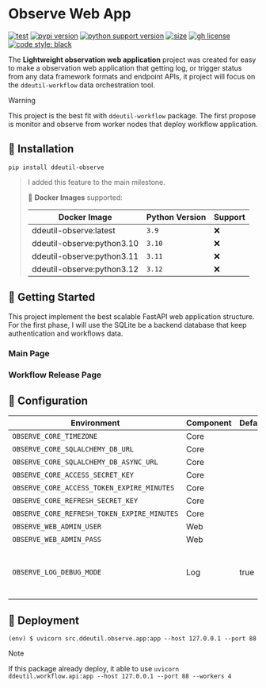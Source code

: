 # Observe Web App

[![test](https://github.com/ddeutils/ddeutil-observe/actions/workflows/tests.yml/badge.svg?branch=main)](https://github.com/ddeutils/ddeutil-observe/actions/workflows/tests.yml)
[![pypi version](https://img.shields.io/pypi/v/ddeutil-observe)](https://pypi.org/project/ddeutil-observe/)
[![python support version](https://img.shields.io/pypi/pyversions/ddeutil-observe)](https://pypi.org/project/ddeutil-observe/)
[![size](https://img.shields.io/github/languages/code-size/ddeutils/ddeutil-observe)](https://github.com/ddeutils/ddeutil-observe)
[![gh license](https://img.shields.io/github/license/ddeutils/ddeutil-observe)](https://github.com/ddeutils/ddeutil-observe/blob/main/LICENSE)
[![code style: black](https://img.shields.io/badge/code%20style-black-000000.svg)](https://github.com/psf/black)

The **Lightweight observation web application** project was created for easy to
make a observation web application that getting log, or trigger status from any
data framework formats and endpoint APIs, it project will focus on the
`ddeutil-workflow` data orchestration tool.

> [!WARNING]
> This project is the best fit with `ddeutil-workflow` package. The first propose
> is monitor and observe from worker nodes that deploy workflow application.

## :round_pushpin: Installation

```shell
pip install ddeutil-observe
```

> I added this feature to the main milestone.
>
> :egg: **Docker Images** supported:
>
> | Docker Image               | Python Version | Support |
> |----------------------------|----------------|---------|
> | ddeutil-observe:latest     | `3.9`          | :x:     |
> | ddeutil-observe:python3.10 | `3.10`         | :x:     |
> | ddeutil-observe:python3.11 | `3.11`         | :x:     |
> | ddeutil-observe:python3.12 | `3.12`         | :x:     |

## :beers: Getting Started

This project implement the best scalable FastAPI web application structure.
For the first phase, I will use the SQLite be a backend database that keep
authentication and workflows data.

### Main Page

### Workflow Release Page

## :cookie: Configuration

| Environment                                 | Component | Default | Description                              |
|---------------------------------------------|-----------|---------|------------------------------------------|
| `OBSERVE_CORE_TIMEZONE`                     | Core      |         |                                          |
| `OBSERVE_CORE_SQLALCHEMY_DB_URL`            | Core      |         |                                          |
| `OBSERVE_CORE_SQLALCHEMY_DB_ASYNC_URL`      | Core      |         |                                          |
| `OBSERVE_CORE_ACCESS_SECRET_KEY`            | Core      |         |                                          |
| `OBSERVE_CORE_ACCESS_TOKEN_EXPIRE_MINUTES`  | Core      |         |                                          |
| `OBSERVE_CORE_REFRESH_SECRET_KEY`           | Core      |         |                                          |
| `OBSERVE_CORE_REFRESH_TOKEN_EXPIRE_MINUTES` | Core      |         |                                          |
| `OBSERVE_WEB_ADMIN_USER`                    | Web       |         |                                          |
| `OBSERVE_WEB_ADMIN_PASS`                    | Web       |         |                                          |
| `OBSERVE_LOG_DEBUG_MODE`                    | Log       | true    | Logging mode of this observe application |

## :rocket: Deployment

```shell
(env) $ uvicorn src.ddeutil.observe.app:app --host 127.0.0.1 --port 88
```

> [!NOTE]
> If this package already deploy, it able to use
> `uvicorn ddeutil.workflow.api:app --host 127.0.0.1 --port 88 --workers 4`
